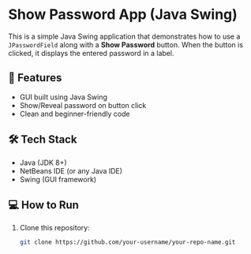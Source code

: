 # Show Password App (Java Swing)

This is a simple Java Swing application that demonstrates how to use a `JPasswordField` along with a **Show Password** button. When the button is clicked, it displays the entered password in a label.

## 🚀 Features

- GUI built using Java Swing
- Show/Reveal password on button click
- Clean and beginner-friendly code

## 🛠️ Tech Stack

- Java (JDK 8+)
- NetBeans IDE (or any Java IDE)
- Swing (GUI framework)

## 💻 How to Run

1. Clone this repository:
   ```bash
   git clone https://github.com/your-username/your-repo-name.git
